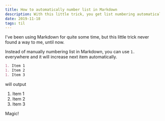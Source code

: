 ```yaml
---
title: How to automatically number list in Markdown
description: With this little trick, you get list numbering automatically for free.
date: 2019-11-18
tags: til
---
```


I've been using Markdown for quite some time, but this little trick never found a way to me, until now.

Instead of manually numbering list in Markdown, you can use `1.` everywhere and it will increase next item automatically.

```md
1. Item 1
1. Item 2
1. Item 3
```

will output

1. Item 1
1. Item 2
1. Item 3

Magic!
